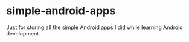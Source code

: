 # simple-android-apps
Just for storing all the simple Android apps I did while learning Android development
